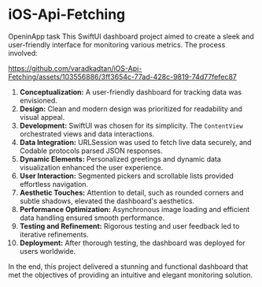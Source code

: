 # iOS-Api-Fetching
OpeninApp task
This SwiftUI dashboard project aimed to create a sleek and user-friendly interface for monitoring various metrics. The process involved:


https://github.com/varadkadtan/iOS-Api-Fetching/assets/103556886/3ff3654c-77ad-428c-9819-74d77fefec87


1. **Conceptualization:** A user-friendly dashboard for tracking data was envisioned.
2. **Design:** Clean and modern design was prioritized for readability and visual appeal.
3. **Development:** SwiftUI was chosen for its simplicity. The `ContentView` orchestrated views and data interactions.
4. **Data Integration:** URLSession was used to fetch live data securely, and Codable protocols parsed JSON responses.
5. **Dynamic Elements:** Personalized greetings and dynamic data visualization enhanced the user experience.
6. **User Interaction:** Segmented pickers and scrollable lists provided effortless navigation.
7. **Aesthetic Touches:** Attention to detail, such as rounded corners and subtle shadows, elevated the dashboard's aesthetics.
8. **Performance Optimization:** Asynchronous image loading and efficient data handling ensured smooth performance.
9. **Testing and Refinement:** Rigorous testing and user feedback led to iterative refinements.
10. **Deployment:** After thorough testing, the dashboard was deployed for users worldwide.

In the end, this project delivered a stunning and functional dashboard that met the objectives of providing an intuitive and elegant monitoring solution.


